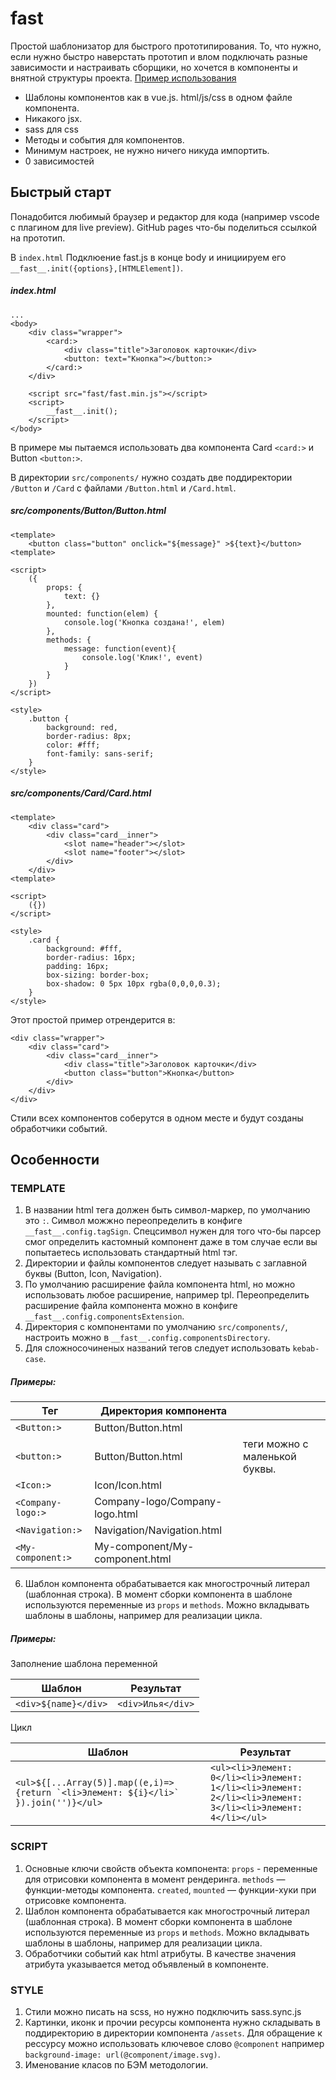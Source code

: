 # fast
Простой шаблонизатор для быстрого прототипирования. То, что нужно, если нужно быстро наверстать прототип и влом подключать разные зависимости и настраивать сборщики, но хочется в компоненты и внятной структуры проекта. 
[Пример использования](https://everydayhero2000.github.io/fast/index.html)

+ Шаблоны компонентов как в vue.js. html/js/css в одном файле компонента.
+ Никакого jsx.
+ sass для css
+ Методы и события для компонентов.
+ Минимум настроек, не нужно ничего никуда импортить.
+ 0 зависимостей

## Быстрый старт
Понадобится любимый браузер и редактор для кода (например vscode с плагином для live preview). GitHub pages что-бы поделиться ссылкой на прототип.

В `index.html` Подклюение fast.js в конце body и инициируем его `__fast__.init({options},[HTMLElement])`.

##### index.html
```
... 
<body>
    <div class="wrapper">
        <card:>
            <div class="title">Заголовок карточки</div>
            <button: text="Кнопка"></button:>
        </card:>
    </div>

    <script src="fast/fast.min.js"></script>
    <script>
        __fast__.init();
    </script>
</body>
```

В примере мы пытаемся использовать два компонента Card `<card:>` и Button `<button:>`.

В директории `src/components/` нужно создать две поддиректории `/Button` и `/Card` с файлами `/Button.html` и `/Card.html`.

##### src/components/Button/Button.html
```
<template>
    <button class="button" onclick="${message}" >${text}</button>
<template>

<script>
    ({
        props: {
            text: {}
        },
        mounted: function(elem) {
            console.log('Кнопка создана!', elem)
        },
        methods: {
            message: function(event){
                console.log('Клик!', event)
            }
        }
    })
</script>

<style>
    .button {
        background: red,
        border-radius: 8px;
        color: #fff;
        font-family: sans-serif;
    }
</style>
```

##### src/components/Card/Card.html

```
<template>
    <div class="card">
        <div class="card__inner">
            <slot name="header"></slot>
            <slot name="footer"></slot>
        </div>    
    </div>
<template>

<script>
    ({})
</script>

<style>
    .card {
        background: #fff,
        border-radius: 16px;
        padding: 16px;
        box-sizing: border-box;
        box-shadow: 0 5px 10px rgba(0,0,0,0.3);
    }
</style>
```

Этот простой пример отрендерится в:

```
<div class="wrapper">
    <div class="card">
        <div class="card__inner">
            <div class="title">Заголовок карточки</div>
            <button class="button">Кнопка</button>
        </div>
    </div>    
</div>
```
Стили всех компонентов соберутся в одном месте и будут созданы обработчики событий. 

## Особенности

### TEMPLATE
1. В названии html тега должен быть символ-маркер, по умолчанию это `:`. Символ можжно переопределить в конфиге `__fast__.config.tagSign`. Спецсимвол нужен для того что-бы парсер смог определить кастомный компонент даже в том случае если вы попытаетесь использовать стандартный html тэг.
2. Директории и файлы компонентов следует называть с заглавной буквы (Button, Icon, Navigation).
3. По умолчанию расширение файла компонента html, но можно использовать любое расширение, например tpl. Переопределить расширение файла компонента можно в конфиге `__fast__.config.componentsExtension`.
4. Директория с компонентами по умолчанию `src/components/`, настроить можно в `__fast__.config.componentsDirectory`. 
5. Для сложносочиненых названий тегов следует использовать `kebab-case`.

##### Примеры:

| Тег               | Директория компонента              |                               |
| ------------------|------------------------------------|-------------------------------|
| `<Button:>`       | Button/Button.html                 |                               |
| `<button:>`       | Button/Button.html                 | теги можно с маленькой буквы. |
| `<Icon:>`         | Icon/Icon.html                     |                               |
| `<Company-logo:>` | Company-logo/Company-logo.html     |                               |
| `<Navigation:>`   | Navigation/Navigation.html         |                               |
| `<My-component:>` | My-component/My-component.html     |                               |

6. Шаблон компонента обрабатывается как многострочный литерал (шаблонная строка). В момент сборки компонента в шаблоне используются переменные из `props` и `methods`. Можно вкладывать шаблоны в шаблоны, например для реализации цикла. 

##### Примеры:

Заполнение шаблона переменной

| Шаблон              | Результат         |
|---------------------|-------------------|
|`<div>${name}</div>` | `<div>Илья</div>` |


Цикл

| Шаблон              | Результат         |
|---------------------|-------------------|
|```<ul>${[...Array(5)].map((e,i)=>{return `<li>Элемент: ${i}</li>` }).join('')}</ul>``` | ```<ul><li>Элемент: 0</li><li>Элемент: 1</li><li>Элемент: 2</li><li>Элемент: 3</li><li>Элемент: 4</li></ul>```|


### SCRIPT
1. Основные ключи свойств объекта компонента: `props` - переменные для отрисовки компонента в момент рендеринга. `methods` — функции-методы компонента. `created`, `mounted` — функции-хуки при отрисовке компонента.
2. Шаблон компонента обрабатывается как многострочный литерал (шаблонная строка). В момент сборки компонента в шаблоне используются переменные из `props` и `methods`. Можно вкладывать шаблоны в шаблоны, например для реализации цикла. 
3. Обработчики событий как html атрибуты. В качестве значения атрибута указывается метод объявленый в компоненте.

### STYLE
1. Стили можно писать на scss, но нужно подключить sass.sync.js
2. Картинки, иконк и прочии ресурсы компонента нужно складывать в поддиректорию в директории компонента `/assets`. Для обращение к рессурсу можно использовать ключевое слово `@component` например `background-image: url(@component/image.svg)`.
3. Именование класов по БЭМ методологии.